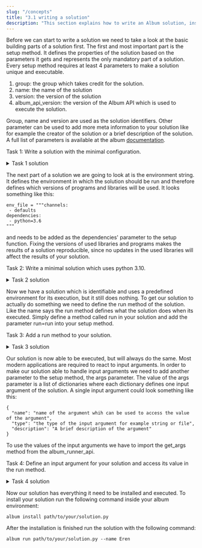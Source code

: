 ```yaml
---
slug: "/concepts"
title: "3.1 writing a solution"
description: "This section explains how to write an Album solution, install and run it."
---
```


Before we can start to write a solution we need to take a look at the basic building parts of a solution first. The first and
most important part is the setup method. It defines the properties of the solution based on the parameters it gets and
represents the only mandatory part of a solution. Every setup method requires at least 4 parameters to make a solution
unique and executable.

1. group: the group which takes credit for the solution.
2. name: the name of the solution
3. version: the version of the solution
4. album_api_version: the version of the Album API which is used to execute the solution.

Group, name and version are used as the solution identifiers. Other parameter can be used to add more meta information
to your solution like for example the creator of the solution or a brief description of the solution. A full list of
parameters is available at the album [documentation](https://docs.album.solutions/en/latest/solution-development.html).

Task 1: Write a solution with the minimal configuration.
<details>
  <summary>Task 1 solution</summary>

    from album.runner.api import setup
    setup(
       group="my-research-group",
       name="projectxy",
       version="0.1.0",
       album_api_version="0.4.2"
    )

</details>

The next part of a solution we are going to look at is the environment string. It defines the environment in which the
solution should be run and therefore defines which versions of programs and libraries will be used. It looks something like this:
```
env_file = """channels:
 - defaults
dependencies:
 - python=3.6
"""
```
and needs to be added as the dependencies' parameter to the setup function. Fixing the versions of used libraries and programs
makes the results of a solution reproducible, since no updates in the used libraries will affect the results of your solution.

Task 2: Write a minimal solution which uses python 3.10.
<details>
  <summary>Task 2 solution</summary>

     env_file = """channels:
      - defaults
     dependencies:
      - python=3.10
     """

    from album.runner.api import setup
    setup(
       group="my-research-group",
       name="projectxy",
       version="0.1.0",
       album_api_version="0.4.2",
       dependencies={"environment_file": env_file}
    )

</details>

Now we have a solution which is identifiable and uses a predefined environment for its execution, but it still does nothing.
To get our solution to actually do something we need to define the run method of the solution. Like the name says the run method
defines what the solution does when its executed. Simply define a method called run in your solution and add the parameter
run=run into your setup method.

Task 3: Add a run method to your solution.

<details>
  <summary>Task 3 solution</summary>

    env_file = """channels:
     - defaults
    dependencies:
     - python=3.10
    """
  
    def run():
        print("Hello World!")

    from album.runner.api import setup
    setup(
       group="my-research-group",
       name="projectxy",
       version="0.1.0",
       album_api_version="0.4.2",
       dependencies={"environment_file": env_file},
       run=run
    )

</details>

Our solution is now able to be executed, but will always do the same. Most modern applications are required to react to input 
arguments. In order to make our solution able to handle input arguments we need to add another parameter to the setup method,
the args parameter. The value of the args parameter is a list of dictionaries where each dictionary defines one input argument 
of the solution. A single input argument could look something like this:

```
{  
  "name": "name of the argument whih can be used to access the value of the argument",
  "type": "the type of the input argument for example string or file",
  "description": "A brief description of the argument"
}
```

To use the values of the input arguments we have to import the get_args method from the album_runner_api.

Task 4: Define an input argument for your solution and access its value in the run method.

<details>
  <summary>Task 4 solution</summary>

    env_file = """channels:
     - defaults
    dependencies:
     - python=3.10
    """
  
    def run():
        from album.runner.api import get_args
        print("Hello", get_args().name, ", nice too meet you!")

    from album.runner.api import setup
    setup(
       group="my-research-group",
       name="projectxy",
       version="0.1.0",
       album_api_version="0.4.2",
       dependencies={"environment_file": env_file},
       args=[{
       "name": "name",
       "type": "string",
       "description": "How to you want to be addressed?"
       }],
       run=run
    )

</details>

Now our solution has everything it need to be installed and executed. To install your solution run the following command 
inside your album environment:

```
album install path/to/your/solution.py
```

After the installation is finished run the solution with the following command:

```
album run path/to/your/solution.py --name Eren
```
